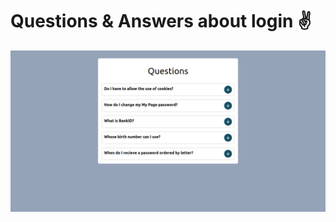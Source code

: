 # Questions & Answers about login :v:
<img src="src/assets/images/thumbnail.png" alt="app thumbnail">
